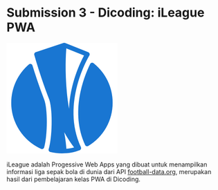 # Submission 3 - Dicoding: iLeague PWA

![alt text](https://github.com/arifsetyoaji/arifsetyoaji.github.io/blob/master/icon/icon-192.png "Logo iLeague")


iLeague adalah Progessive Web Apps yang dibuat untuk menampilkan informasi liga sepak bola di dunia dari API [football-data.org](https://www.football-data.org/), merupakan hasil dari pembelajaran kelas PWA di Dicoding.
